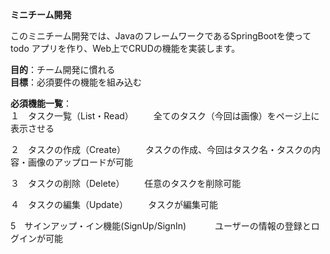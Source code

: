 <strong>ミニチーム開発</strong>

このミニチーム開発では、JavaのフレームワークであるSpringBootを使ってtodo アプリを作り、Web上でCRUDの機能を実装します。

<Strong>目的</Strong>：チーム開発に慣れる<br>
<Strong>目標</Strong>：必須要件の機能を組み込む

<Strong>必須機能一覧</Strong>：<br>
１　タスク一覧（List・Read）
　　全てのタスク（今回は画像）をページ上に表示させる

２　タスクの作成（Create）
　　タスクの作成、今回はタスク名・タスクの内容・画像のアップロードが可能

３　タスクの削除（Delete）
　　任意のタスクを削除可能

４　タスクの編集（Update）
　　タスクが編集可能

5　サインアップ・イン機能(SignUp/SignIn)
　　　ユーザーの情報の登録とログインが可能


